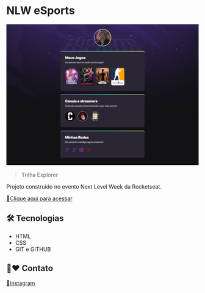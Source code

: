 # NLW eSports

![preview](./.github/preview.png)

>Trilha Explorer

Projeto construido no evento Next Level Week da Rocketseat.

[🔗Clique aqui para acessar](https://leirgabgg.github.io/nlw-esports-explorer)

## 🛠 Tecnologias

- HTML
- CSS
- GIT e GITHUB

## 📱❤ Contato

[📸Instagram](https://instagram.com/leirgab.gg)